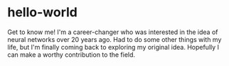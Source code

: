 # hello-world
Get to know me!
I'm a career-changer who was interested in the idea of neural networks over 20 years ago.  Had to do some other things with my life, but I'm finally coming back to exploring my original idea.  Hopefully I can make a worthy contribution to the field.
